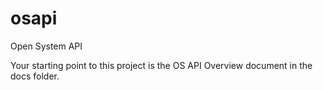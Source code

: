 # osapi
Open System API

Your starting point to this project is the OS API Overview document in the docs folder.

